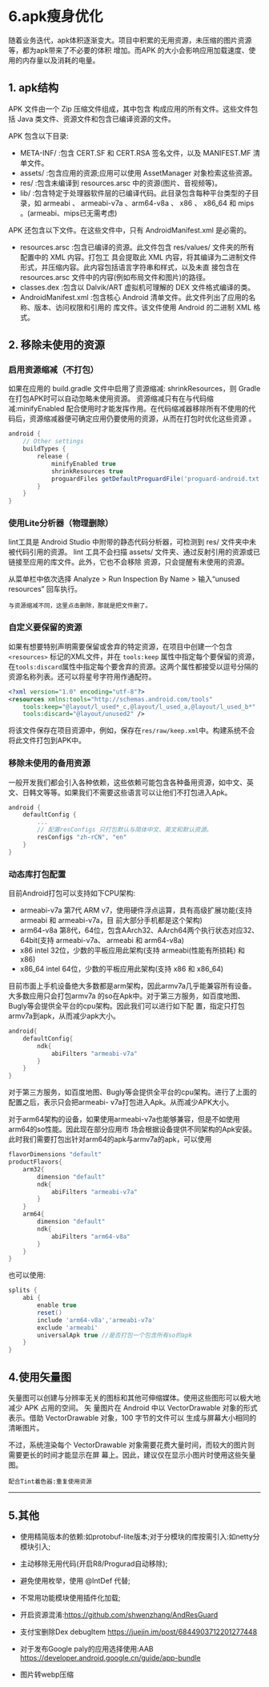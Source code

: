 # 6.apk瘦身优化
随着业务迭代，apk体积逐渐变大。项目中积累的无用资源，未压缩的图片资源等，都为apk带来了不必要的体积
增加。而APK 的大小会影响应用加载速度、使用的内存量以及消耗的电量。

## 1. apk结构
APK 文件由一个 Zip 压缩文件组成，其中包含 构成应用的所有文件。这些文件包括 Java 类文件、资源文件和包含已编译资源的文件。

APK 包含以下目录:
- META-INF/ :包含 CERT.SF 和 CERT.RSA 签名文件，以及 MANIFEST.MF 清单文件。
- assets/ :包含应用的资源;应用可以使用 AssetManager 对象检索这些资源。
- res/ :包含未编译到 resources.arsc 中的资源(图片、音视频等)。
- lib/ :包含特定于处理器软件层的已编译代码。此目录包含每种平台类型的子目录，如 armeabi 、 armeabi-v7a 、arm64-v8a 、 x86 、 x86_64 和 mips 。(armeabi、mips已无需考虑)


APK 还包含以下文件。在这些文件中，只有 AndroidManifest.xml 是必需的。
- resources.arsc :包含已编译的资源。此文件包含 res/values/ 文件夹的所有配置中的 XML 内容。打包工 具会提取此 XML 内容，将其编译为二进制文件形式，并压缩内容。此内容包括语言字符串和样式，以及未直 接包含在 resources.arsc 文件中的内容(例如布局文件和图片)的路径。
- classes.dex :包含以 Dalvik/ART 虚拟机可理解的 DEX 文件格式编译的类。
- AndroidManifest.xml :包含核心 Android 清单文件。此文件列出了应用的名称、版本、访问权限和引用的 库文件。该文件使用 Android 的二进制 XML 格式。

## 2. 移除未使用的资源

### 启用资源缩减（不打包）
如果在应用的 build.gradle 文件中启用了资源缩减: shrinkResources，则 Gradle 在打包APK时可以自动忽略未使用资源。 资源缩减只有在与代码缩减:minifyEnabled 配合使用时才能发挥作用。在代码缩减器移除所有不使用的代码后，资源缩减器便可确定应用仍要使用的资源，从而在打包时优化这些资源 。
```gradle
android {
    // Other settings
    buildTypes {
        release {
            minifyEnabled true
            shrinkResources true
            proguardFiles getDefaultProguardFile('proguard-android.txt'), 'proguard-rules.pro'
        } 
    }
}
```

### 使用Lite分析器（物理删除）
lint工具是 Android Studio 中附带的静态代码分析器，可检测到 res/ 文件夹中未被代码引用的资源。 lint 工具不会扫描 assets/ 文件夹、通过反射引用的资源或已链接至应用的库文件。此外，它也不会移除 资源，只会提醒有未使用的资源。

从菜单栏中依次选择 Analyze > Run Inspection By Name > 输入“unused resources” 回车执行。

`与资源缩减不同，这里点击删除，那就是把文件删了。`

### 自定义要保留的资源
如果有想要特别声明需要保留或舍弃的特定资源，在项目中创建一个包含 `<resources>` 标记的XML文件，并在 `tools:keep` 属性中指定每个要保留的资源，在`tools:discard`属性中指定每个要舍弃的资源。这两个属性都接受以逗号分隔的资源名称列表。还可以将星号字符用作通配符。
```xml
<?xml version="1.0" encoding="utf-8"?>
<resources xmlns:tools="http://schemas.android.com/tools"
    tools:keep="@layout/l_used*_c,@layout/l_used_a,@layout/l_used_b*"
    tools:discard="@layout/unused2" />
```
将该文件保存在项目资源中，例如，保存在`res/raw/keep.xml`中。构建系统不会将此文件打包到APK中。

### 移除未使用的备用资源
一般开发我们都会引入各种依赖，这些依赖可能包含各种备用资源，如中文、英文、日韩文等等。如果我们不需要这些语言可以让他们不打包进入Apk。
```gradle
android {
    defaultConfig {
        ...
        // 配置resConfigs 只打包默认与简体中文、英文和默认资源。
        resConfigs "zh-rCN", "en"
    }
}
```
### 动态库打包配置
目前Android打包可以支持如下CPU架构:
- armeabi-v7a 第7代 ARM v7，使用硬件浮点运算，具有高级扩展功能(支持 armeabi 和 armeabi-v7a，目 前大部分手机都是这个架构)
- arm64-v8a 第8代，64位，包含AArch32、AArch64两个执行状态对应32、64bit(支持 armeabi-v7a、 armeabi 和 arm64-v8a)
- x86 intel 32位，少数的平板应用此架构(支持 armeabi(性能有所损耗) 和 x86) 
- x86_64 intel 64位，少数的平板应用此架构(支持 x86 和 x86_64)

目前市面上手机设备绝大多数都是arm架构，因此armv7a几乎能兼容所有设备。大多数应用只会打包armv7a 的so在Apk中。对于第三方服务，如百度地图、Bugly等会提供全平台的cpu架构。因此我们可以进行如下配 置，指定只打包armv7a到apk，从而减少apk大小。
```gradle
android{
    defaultConfig{
        ndk{
            abiFilters "armeabi-v7a"
        } 
    }
}
```

对于第三方服务，如百度地图、Bugly等会提供全平台的cpu架构。进行了上面的配置之后，表示只会把armeabi- v7a打包进入Apk。从而减少APK大小。

对于arm64架构的设备，如果使用armeabi-v7a也能够兼容，但是不如使用arm64的so性能。因此现在部分应用市 场会根据设备提供不同架构的Apk安装。此时我们需要打包出针对arm64的apk与armv7a的apk，可以使用

```gradle
flavorDimensions "default"
productFlavors{
    arm32{
        dimension "default"
        ndk{
            abiFilters "armeabi-v7a"
        }   
    }
    arm64{
        dimension "default"
        ndk{
            abiFilters "arm64-v8a"
        }
    } 
}
```
也可以使用:

```gradle
splits { 
    abi {
        enable true
        reset()
        include 'arm64-v8a','armeabi-v7a'
        exclude 'armeabi'
        universalApk true //是否打包一个包含所有so的apk
    } 
}
```
## 4.使用矢量图

矢量图可以创建与分辨率无关的图标和其他可伸缩媒体。使用这些图形可以极大地减少 APK 占用的空间。 矢 量图片在 Android 中以 VectorDrawable 对象的形式表示。借助 VectorDrawable 对象，100 字节的文件可以 生成与屏幕大小相同的清晰图片。

不过，系统渲染每个 VectorDrawable 对象需要花费大量时间，而较大的图片则需要更长的时间才能显示在屏 幕上。因此，建议仅在显示小图片时使用这些矢量图。

`配合Tint着色器:重复使用资源`

---

## 5.其他
- 使用精简版本的依赖:如protobuf-lite版本;对于分模块的库按需引入:如netty分模块引入;

- 主动移除无用代码(开启R8/Progurad自动移除);
- 避免使用枚举，使用 @IntDef 代替;
- 不常用功能模块使用插件化加载;
- 开启资源混淆:https://github.com/shwenzhang/AndResGuard
- 支付宝删除Dex debugItem https://juejin.im/post/6844903712201277448
- 对于发布Google paly的应用选择使用:AAB https://developer.android.google.cn/guide/app-bundle
- 图片转webp压缩